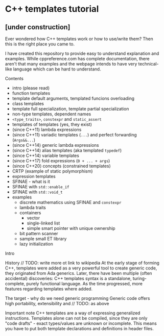 # C++ templates tutorial

## [under construction]

Ever wondered how C++ templates work or how to use/write them? Then this is the right place you came to.

I have created this repository to provide easy to understand explanation and examples. While cppreference.com has complete documentation, there aren't that many examples and the webpage intends to have very technical-like language which can be hard to understand.

Contents
- intro (please read)
- function templates
- template default arguments, templated funcions overloading
- class templates
- template full specialization, template partial specialization
- non-type templates, dependent names
- `<type_traits>`, `constexpr` and `static_assert`
- templates of templates (yes, they exist)
- (since C++11) lambda expressions
- (since C++11) variadic templates (`...`) and perfect forwarding (`Args&&...`)
- (since C++14) generic lambda expressions
- (since C++14) alias templates (aka templated `typedef`)
- (since C++14) variable templates
- (since C++17) fold expressions (`0 + ... + args`)
- (since C++20) concepts (constrained templates)
- CRTP (example of static polymorphism)
- expression templates
- SFINAE - what is it
- SFINAE with `std::enable_if`
- SFINAE with `std::void_t`
- examples
  - discrete mathematics using SFINAE and `constexpr`
  - lambda traits
  - containers
    - vector
    - single-linked list
    - simple smart pointer with unique ownership
  - bit pattern scanner
  - sample small ET library
  - lazy initialization


Intro

History // TODO: write more ot link to wikipedia
At the early stage of forming C++, templates were added as a very powerful tool to create generic code, they originated from Ada generics. Later, there have been multiple (often accidental) discoveries: C++ templates syntax is a standalone, turing-complete, purely functional language. As the time progressed, more features regarding templates where added.

The target - why do we need generic programming
Generic code offers high portability, extensibility and // TODO: as above

Important note
C++ templates are a way of expressing generalized instructions. Templates alone can not be compiled, since they are only "code drafts" - exact types/values are unknown or incomplete. This means you have to put both template declarations and definitions in header files.
